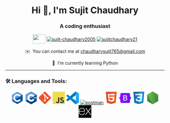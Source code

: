 <h1 align="center">Hi 👋, I'm Sujit Chaudhary</h1>
<h3 align="center">A coding enthusiast</h3>

<div align="center">
  <a href="https://twitter.com/_SujitChaudhary" target="_blank" rel="noreferrer"><picture><source media="(prefers-color-scheme: dark)" srcset="https://raw.githubusercontent.com/danielcranney/readme-generator/main/public/icons/socials/twitter-dark.svg" /><source media="(prefers-color-scheme: light)" srcset="https://raw.githubusercontent.com/danielcranney/readme-generator/main/public/icons/socials/twitter.svg" /><img src="https://raw.githubusercontent.com/danielcranney/readme-generator/main/public/icons/socials/twitter.svg" height="30" width="40" style="vertical-align: middle;"/></picture></a>
  <a href="https://linkedin.com/in/sujit-chaudhary2005" target="_blank"><img src="https://raw.githubusercontent.com/rahuldkjain/github-profile-readme-generator/master/src/images/icons/Social/linked-in-alt.svg" alt="sujit-chaudhary2005" height="30" width="40" style="vertical-align: middle;"/></a>
  <a href="https://www.hackerrank.com/sujitchaudhary21" target="_blank"><img src="https://raw.githubusercontent.com/rahuldkjain/github-profile-readme-generator/master/src/images/icons/Social/hackerrank.svg" alt="sujitchaudhary21" height="30" width="40" style="vertical-align: middle;"/></a>
</div>

<p align="center">
  ✉️  You can contact me at <a href="mailto:chaudharysujit765@gmail.com">chaudharysujit765@gmail.com</a>
</p>
<p align="center">
  🧠  I’m currently learning Python
</p>

---

### 🛠 Languages and Tools:

<div align="center">
  <a href="https://docs.microsoft.com/en-us/cpp/?view=msvc-170" target="_blank" rel="noreferrer"><img src="https://raw.githubusercontent.com/devicons/devicon/master/icons/c/c-original.svg" width="40" height="40" alt="C" /></a>
  <a href="https://docs.microsoft.com/en-us/cpp/?view=msvc-170" target="_blank" rel="noreferrer"><img src="https://raw.githubusercontent.com/devicons/devicon/master/icons/cplusplus/cplusplus-original.svg" width="40" height="40" alt="C++" /></a>
  <a href="https://git-scm.com/" target="_blank" rel="noreferrer"><img src="https://raw.githubusercontent.com/devicons/devicon/master/icons/git/git-original.svg" width="40" height="40" alt="Git" /></a>
  <a href="https://developer.mozilla.org/en-US/docs/Web/JavaScript" target="_blank" rel="noreferrer"><img src="https://raw.githubusercontent.com/devicons/devicon/master/icons/javascript/javascript-original.svg" width="40" height="40" alt="JavaScript" /></a>
  <a href="https://code.visualstudio.com/" target="_blank" rel="noreferrer"><img src="https://raw.githubusercontent.com/devicons/devicon/master/icons/vscode/vscode-original.svg" width="40" height="40" alt="VS Code" /></a>
  <a href="https://postman.com" target="_blank" rel="noreferrer"><img src="https://www.vectorlogo.zone/logos/getpostman/getpostman-icon.svg" alt="postman" width="40" height="40"/></a>
  <a href="https://developer.mozilla.org/en-US/docs/Glossary/HTML5" target="_blank" rel="noreferrer"><img src="https://raw.githubusercontent.com/devicons/devicon/master/icons/html5/html5-original.svg" width="40" height="40" alt="HTML5" /></a>
  <a href="https://getbootstrap.com/" target="_blank" rel="noreferrer"><img src="https://raw.githubusercontent.com/devicons/devicon/master/icons/bootstrap/bootstrap-original.svg" width="40" height="40" alt="Bootstrap" /></a>
  <a href="https://www.w3.org/TR/CSS/#css" target="_blank" rel="noreferrer"><img src="https://raw.githubusercontent.com/devicons/devicon/master/icons/css3/css3-original.svg" width="40" height="40" alt="CSS3" /></a>
  <a href="https://nodejs.org/en/" target="_blank" rel="noreferrer"><img src="https://raw.githubusercontent.com/devicons/devicon/master/icons/nodejs/nodejs-original.svg" width="40" height="40" alt="NodeJS" /></a>
  <a href="https://expressjs.com/" target="_blank" rel="noreferrer"><img src="https://raw.githubusercontent.com/devicons/devicon/master/icons/express/express-original.svg" width="40" height="40" alt="Express" style="filter: invert(1);" /></a>
</div>
